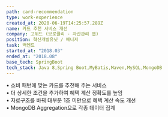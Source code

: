 ```yaml
---
path: card-recommendation
type: work-experience
created_at: 2020-06-19T14:25:57.289Z
name: 카드 추천 서비스 개선
company: 고위드 (브로콜리 - 자산관리 앱)
position: 혁신개발유닛 / 매니저
task: 백엔드
started_at: "2018.03"
ended_at: "2018.08"
base_tech: SpringBoot
tech_stack: Java 8,Spring Boot,MyBatis,Maven,MySQL,MongoDB
---
```

• 소비 패턴에 맞는 카드를 추천해 주는 서비스<br/>
• 더 상세한 조건을 추가하여 혜택 계산 정확도를 높임<br/>
• 자료구조를 바꿔 대부분 1초 미만으로 혜택 계산 속도 개선<br/>
• MongoDB Aggregation으로 각종 데이터 집계